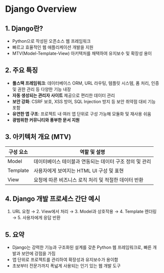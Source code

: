 <!-- Django 소개, 특징, 아키텍처 개요 -->

# Django Overview

## 1. Django란?
- Python으로 작성된 오픈소스 웹 프레임워크
- 빠르고 효율적인 웹 애플리케이션 개발을 지원
- MTV(Model-Template-View) 아키텍처를 채택하여 유지보수 및 확장성 용이

## 2. 주요 특징
- **풀스택 프레임워크**: 데이터베이스 ORM, URL 라우팅, 템플릿 시스템, 폼 처리, 인증 및 권한 관리 등 다양한 기능 내장
- **자동 생성되는 관리자 사이트** 제공으로 편리한 데이터 관리
- **보안 강화**: CSRF 보호, XSS 방어, SQL Injection 방지 등 보안 취약점 대비 기능 포함
- **유연한 앱 구조**: 프로젝트 내 여러 앱 단위로 구성 가능해 모듈화 및 재사용 쉬움
- **광범위한 커뮤니티와 풍부한 문서 지원**

## 3. 아키텍처 개요 (MTV)
| 구성 요소 | 역할 및 설명                             |
|-----------|---------------------------------------|
| Model     | 데이터베이스 테이블과 연동되는 데이터 구조 정의 및 관리 |
| Template  | 사용자에게 보여지는 HTML UI 구성 및 표현 |
| View      | 요청에 따른 비즈니스 로직 처리 및 적절한 데이터 반환 |

## 4. Django 개발 프로세스 간단 예시
1. URL 요청 → 2. View에서 처리 → 3. Model과 상호작용 → 4. Template 렌더링 → 5. 사용자에게 응답 반환

## 5. 요약
- Django는 강력한 기능과 구조화된 설계를 갖춘 Python 웹 프레임워크로, 빠른 개발과 보안에 강점을 가짐
- 앱 단위로 프로젝트를 관리하여 확장성과 유지보수가 용이함
- 초보부터 전문가까지 폭넓게 사용되는 인기 있는 웹 개발 도구